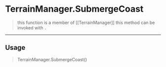 # TerrainManager.SubmergeCoast
> this function is a member of [[TerrainManager]]
> this method can be invoked with `.`
-----
## Usage
> TerrainManager.SubmergeCoast()
